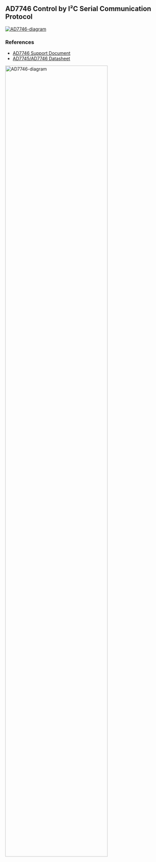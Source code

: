 ## AD7746 Control by I²C Serial Communication Protocol

<a href="https://ibb.co/rvvXb4B"><img src="https://i.ibb.co/g66cvz0/AD7746-diagram.png" alt="AD7746-diagram" border="0"></a>

### References
- <a href="https://MattDevangelio.github.io/files/documents/AD7746/support_document.pdf" target="_blank">AD7746 Support Document</a>
- <a href="https://www.analog.com/media/en/technical-documentation/data-sheets/AD7745_7746.pdf" target="_blank">AD7745/AD7746 Datasheet</a>

<a href="https://MattDevangelio.github.io/files/documents/AD7746/block_diagram.png"><img src="https://MattDevangelio.github.io/files/documents/AD7746/block_diagram.png" alt="AD7746-diagram" border="0" width="80%" height="80%"></a>
